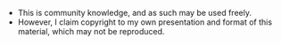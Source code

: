 - This is community knowledge, and as such may be used freely.
- However, I claim copyright to my own presentation and format of this material, which may not be reproduced.
